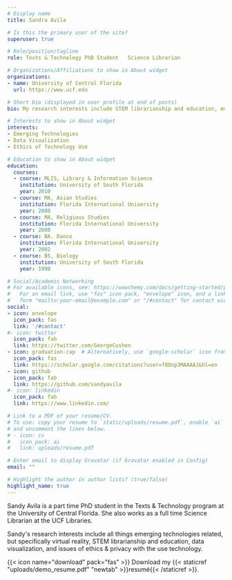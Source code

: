 ```yaml
---
# Display name
title: Sandra Avila 

# Is this the primary user of the site?
superuser: true

# Role/position/tagline
role: Texts & Technology PhD Student   Science Librarian

# Organizations/Affiliations to show in About widget
organizations:
- name: University of Central Florida
  url: https://www.ucf.edu 

# Short bio (displayed in user profile at end of posts)
bio: My research interests include STEM librarianship and education, emerging technologies like AR/VR/MR, and ethical and privacy issues related to technology access across marginalized communities.

# Interests to show in About widget
interests:
- Emerging Technologies
- Data Visualization
- Ethics of Technology Use 

# Education to show in About widget
education:
  courses:
  - course: MLIS, Library & Information Science
    institution: University of South Florida 
    year: 2010
  - course: MA, Asian Studies 
    institution: Florida International University
    year: 2008
  - course: MA, Religious Studies 
    institution: Florida International University
    year: 2008
  - course: BA. Dance
    institution: Florida International University
    year: 2002
  - course: BS, Biology 
    institution: University of South Florida 
    year: 1998

# Social/Academic Networking
# For available icons, see: https://wowchemy.com/docs/getting-started/page-builder/#icons
#   For an email link, use "fas" icon pack, "envelope" icon, and a link in the
#   form "mailto:your-email@example.com" or "/#contact" for contact widget.
social:
- icon: envelope
  icon_pack: fas
  link: '/#contact'
#- icon: twitter
  icon_pack: fab
  link: https://twitter.com/GeorgeCushen
- icon: graduation-cap  # Alternatively, use `google-scholar` icon from `ai` icon pack
  icon_pack: fas
  link: https://scholar.google.com/citations?user=f8Onp3MAAAAJ&hl=en
- icon: github
  icon_pack: fab
  link: https://github.com/sandyavila
#- icon: linkedin
  icon_pack: fab
  link: https://www.linkedin.com/

# Link to a PDF of your resume/CV.
# To use: copy your resume to `static/uploads/resume.pdf`, enable `ai` icons in `params.toml`, 
# and uncomment the lines below.
# - icon: cv
#   icon_pack: ai
#   link: uploads/resume.pdf

# Enter email to display Gravatar (if Gravatar enabled in Config)
email: ""

# Highlight the author in author lists? (true/false)
highlight_name: true
---
```


Sandy Avila is a part time PhD student in the Texts & Technology program at the University of Central Florida. She also works as a full time Science Librarian at the UCF Libraries. 

Sandy's research interests include all things emerging technologies related, but specifically virtual reality, STEM librarianship and education, data visualization, and issues of ethics & privacy with the use technology.

{{< icon name="download" pack="fas" >}} Download my {{< staticref "uploads/demo_resume.pdf" "newtab" >}}resumé{{< /staticref >}}.
